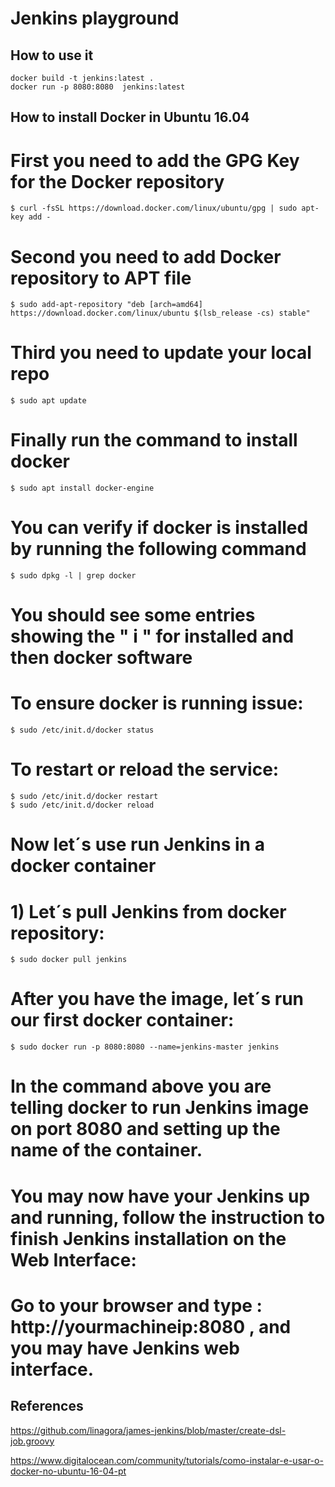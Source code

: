 # Jenkins playground

## How to use it

```
docker build -t jenkins:latest .
docker run -p 8080:8080  jenkins:latest 
```

## How to install Docker in Ubuntu 16.04

# First you need to add the GPG Key for the Docker repository

```
$ curl -fsSL https://download.docker.com/linux/ubuntu/gpg | sudo apt-key add -
```

# Second you need to add Docker repository to APT file

```
$ sudo add-apt-repository "deb [arch=amd64] https://download.docker.com/linux/ubuntu $(lsb_release -cs) stable"
```

# Third you need to update your local repo

```
$ sudo apt update
``` 

# Finally run the command to install docker

```
$ sudo apt install docker-engine
```

# You can verify if docker is installed by running the following command

```
$ sudo dpkg -l | grep docker
```

# You should see some entries showing the " i " for installed and then docker software

# To ensure docker is running issue:

```
$ sudo /etc/init.d/docker status
```

# To restart or reload the service:

```
$ sudo /etc/init.d/docker restart
$ sudo /etc/init.d/docker reload
```

# Now let´s use run Jenkins in a docker container

# 1) Let´s pull Jenkins from docker repository:

```
$ sudo docker pull jenkins
```

# After you have the image, let´s run our first docker container:

```
$ sudo docker run -p 8080:8080 --name=jenkins-master jenkins
```

# In the command above you are telling docker to run Jenkins image on port 8080 and setting up the name of the container. 

# You may now have your Jenkins up and running, follow the instruction to finish Jenkins installation on the Web Interface:

# Go to your browser and type : http://yourmachineip:8080 , and you may have Jenkins web interface. 



## References

https://github.com/linagora/james-jenkins/blob/master/create-dsl-job.groovy

https://www.digitalocean.com/community/tutorials/como-instalar-e-usar-o-docker-no-ubuntu-16-04-pt


